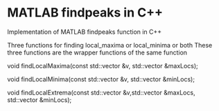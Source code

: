 # MATLAB findpeaks in C++
Implementation of MATLAB findpeaks function in C++

Three functions for finding local_maxima or local_minima or both
These three functions are the wrapper functions of the same function

void findLocalMaxima(const std::vector<double> &v, std::vector<int> &maxLocs);

void findLocalMinima(const std::vector<double> &v, std::vector<int> &minLocs);

void findLocalExtrema(const std::vector<double> &v,std::vector<int> &maxLocs, std::vector<int> &minLocs);
